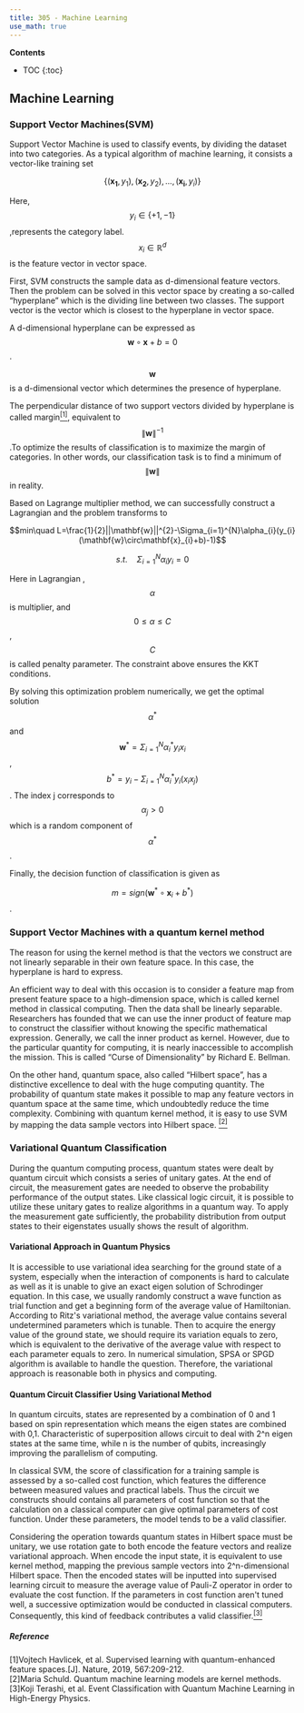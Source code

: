 ```yaml
---
title: 305 - Machine Learning 
use_math: true
---
```


**Contents**
* TOC
{:toc}


## Machine Learning 
### Support Vector Machines(SVM)
Support Vector Machine is used to classify events, by dividing the dataset into two categories. As a typical algorithm of machine learning, it consists a vector-like training set  

$$\left\{(\mathbf{x_{1}},y_{1}),(\mathbf{x_{2}},y_{2}),...,(\mathbf{x_{i}},y_{i})\right\}$$ 

Here,$$y_{i}\in\left\{+1,-1\right\}$$,represents the category label. $$x_{i}\in \mathbb{R}^{d}$$ is the feature vector in vector space.

First, SVM constructs the sample data as d-dimensional feature vectors. Then the problem can be solved in this vector space by creating a so-called “hyperplane” which is the dividing line between two classes. The support vector is the vector which is closest to the hyperplane in vector space. 

A d-dimensional hyperplane can be expressed as $$\mathbf{w}\circ\mathbf{x}+b=0$$ .
 
$$\mathbf{w}$$ is a d-dimensional vector which determines the presence of hyperplane.

The perpendicular distance of two support vectors divided by hyperplane is called margin[<sup>[1]</sup>](#refer-anchor-1), equivalent to $$\|\mathbf{w}\|^{-1}$$.To optimize the results of classification is to maximize the margin of categories. In other words, our classification task is to find a minimum of $$\|\mathbf{w}\|$$ in reality.

Based on Lagrange multiplier method, we can successfully construct a Lagrangian and the problem transforms to

$$min\quad L=\frac{1}{2}||\mathbf{w}||^{2}-\Sigma_{i=1}^{N}\alpha_{i}(y_{i}(\mathbf{w}\circ\mathbf{x}_{i}+b)-1)$$

$$s.t.\quad\Sigma_{i=1}^{N}\alpha_{i}y_{i}=0$$

Here in Lagrangian , $$\alpha$$ is multiplier, and $$0\leq\alpha\leq C$$, $$C$$ is called penalty parameter. The constraint above ensures the KKT conditions.

By solving this optimization problem numerically, we get the optimal solution $$\alpha^{*}$$ and $$\mathbf{w}^{*}=\Sigma_{i=1}^{N}\alpha_{i}^{*}y_{i}x_{i}$$, $$b^{*}=y_{i}-\Sigma_{i=1}^{N}\alpha_{i}^{*}y_{i}(x_{i}x_{j})$$. The index j corresponds to $$\alpha_{j}>0$$ which is a random component of $$\alpha^{*}$$.

Finally, the decision function of classification is given as 

$$m=sign(\mathbf{w}^{*}\circ\mathbf{x}_{i}+b^{*})$$.

### Support Vector Machines with a quantum kernel method

The reason for using the kernel method is that the vectors we construct are not linearly separable in their own feature space. In this case, the hyperplane is hard to express.  

An efficient way to deal with this occasion is to consider a feature map from present feature space to a high-dimension space, which is called kernel method in classical computing. Then the data shall be linearly separable. Researchers has founded that we can use the inner product of feature map to construct the classifier without knowing the specific mathematical expression. Generally, we call the inner product as kernel. However, due to the particular quantity for computing, it is nearly inaccessible to accomplish the mission. This is called “Curse of Dimensionality” by Richard E. Bellman.  

On the other hand, quantum space, also called “Hilbert space”, has a distinctive excellence to deal with the huge computing quantity. The probability of quantum state makes it possible to map any feature vectors in quantum space at the same time, which undoubtedly reduce the time complexity. Combining with quantum kernel method, it is easy to use SVM by mapping the data sample vectors into Hilbert space. [<sup>[2]</sup>](#refer-anchor-2)

### Variational Quantum Classification

During the quantum computing process, quantum states were dealt by quantum circuit which consists a series of unitary gates. At the end of circuit, the measurement gates are needed to observe the probability performance of the output states. Like classical logic circuit, it is possible to utilize these unitary gates to realize algorithms in a quantum way. To apply the measurement gate sufficiently, the probability distribution from output states to their eigenstates usually shows the result of algorithm.

#### Variational Approach in Quantum Physics

It is accessible to use variational idea searching for the ground state of a system, especially when the interaction of components is hard to calculate as well as it is unable to give an exact eigen solution of Schrodinger equation. In this case, we usually randomly construct a wave function as trial function and get a beginning form of the average value of Hamiltonian. According to Ritz's variational method, the average value contains several undetermined parameters which is tunable. Then to acquire the energy value of the ground state, we should require its variation equals to zero, which is equivalent to the derivative of the average value with respect to each parameter equals to zero. In numerical simulation, SPSA or SPGD algorithm is available to handle the question. Therefore, the variational approach is reasonable both in physics and computing.

#### Quantum Circuit Classifier Using Variational Method

In quantum circuits, states are represented by a combination of 0 and 1 based on spin representation which means the eigen states are combined with 0,1. Characteristic of superposition allows circuit to deal with 2^n eigen states at the same time, while n is the number of qubits, increasingly improving the parallelism of computing.  

In classical SVM, the score of classification for a training sample is assessed by a so-called cost function, which features the difference between measured values and practical labels. Thus the circuit we constructs should contains all parameters of cost function so that the calculation on a classical computer can give optimal parameters of cost function. Under these parameters, the model tends to be a valid classifier.  

Considering the operation towards quantum states in Hilbert space must be unitary, we use rotation gate to both encode the feature vectors and realize variational approach. When encode the input state, it is equivalent to use kernel method, mapping the previous sample vectors into 2^n-dimensional Hilbert space. Then the encoded states will be inputted into supervised learning circuit to measure the average value of Pauli-Z operator in order to evaluate the cost function. If the parameters in cost function aren't tuned well, a successive optimization would be conducted in classical computers. Consequently, this kind of feedback contributes a valid classifier.[<sup>[3]</sup>](#refer-anchor-3)

##### Reference

<div id="refer-anchor-1"></div>
[1]Vojtech Havlicek, et al. Supervised learning with quantum-enhanced feature spaces.[J]. Nature, 2019, 567:209-212. <https://www.nature.com/articles/s41586-019-0980-2.pdf>

<div id="refer-anchor-2"></div>
[2]Maria Schuld. Quantum machine learning models are kernel methods.  <https://arxiv.org/abs/2101.11020>

<div id="refer-anchor-3"></div>
[3]Koji Terashi, et al. Event Classification with Quantum Machine Learning in High-Energy Physics.  <https://arxiv.org/abs/2002.09935>
